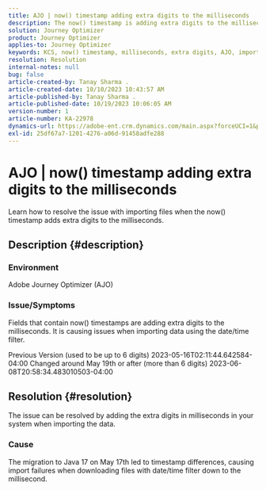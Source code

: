 ```yaml
---
title: AJO | now() timestamp adding extra digits to the milliseconds
description: The now() timestamp is adding extra digits to the milliseconds, causing import failures.
solution: Journey Optimizer
product: Journey Optimizer
applies-to: Journey Optimizer
keywords: KCS, now() timestamp, milliseconds, extra digits, AJO, import failure, Adobe Journey Optimizer, Java 17
resolution: Resolution
internal-notes: null
bug: false
article-created-by: Tanay Sharma .
article-created-date: 10/10/2023 10:43:57 AM
article-published-by: Tanay Sharma .
article-published-date: 10/19/2023 10:06:05 AM
version-number: 1
article-number: KA-22978
dynamics-url: https://adobe-ent.crm.dynamics.com/main.aspx?forceUCI=1&pagetype=entityrecord&etn=knowledgearticle&id=015d0ae7-5967-ee11-9ae7-6045bd0063aa
exl-id: 25df67a7-1201-4276-a06d-91458adfe288
---
```

# AJO | now() timestamp adding extra digits to the milliseconds


Learn how to resolve the issue with importing files when the now() timestamp adds extra digits to the milliseconds.

## Description {#description}


### Environment

Adobe Journey Optimizer (AJO)

### Issue/Symptoms

Fields that contain now() timestamps are adding extra digits to the milliseconds. It is causing issues when importing data using the date/time filter.

Previous Version (used to be up to 6 digits)
2023-05-16T02:11:44.642584-04:00
Changed around May 19th or after (more than 6 digits)
2023-06-08T20:58:34.483010503-04:00


## Resolution {#resolution}


The issue can be resolved by adding the extra digits in milliseconds in your system when importing the data.

### Cause

The migration to Java 17 on May 17th led to timestamp differences, causing import failures when downloading files with date/time filter down to the millisecond.

